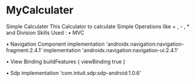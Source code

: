 # MyCalculater
Simple Calculater
This Calculator to calculate Simple Operations like + , - , * and Division 
Skills Used :
• MVC

• Navigation Component
     implementation 'androidx.navigation:navigation-fragment:2.4.1'
     implementation 'androidx.navigation:navigation-ui:2.4.1'

• View Binding
  buildFeatures {
        viewBinding true
    }

• Sdp
    implementation 'com.intuit.sdp:sdp-android:1.0.6'
